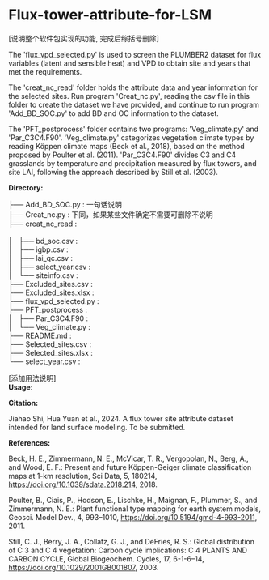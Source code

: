 # Flux-tower-attribute-for-LSM

[说明整个软件包实现的功能, 完成后综括号删除]

The 'flux_vpd_selected.py' is used to screen the PLUMBER2 dataset for flux variables (latent and sensible heat) and VPD to obtain site and years that met the requirements.

The 'creat_nc_read' folder holds the attribute data and year information for the selected sites. Run program 'Creat_nc.py', reading the csv file in this folder to create the dataset we have provided, and continue to run program 'Add_BD_SOC.py' to add BD and OC information to the dataset.

The 'PFT_postprocess' folder contains two programs: 'Veg_climate.py' and 'Par_C3C4.F90'. 'Veg_climate.py' categorizes vegetation climate types by reading Köppen climate maps (Beck et al., 2018), based on the method proposed by Poulter et al. (2011). 'Par_C3C4.F90' divides C3 and C4 grasslands by temperature and precipitation measured by flux towers, and site LAI, following the approach described by Still et al. (2003).


**Directory:**

├── Add_BD_SOC.py              : 一句话说明 <br>
├── Creat_nc.py                : 下同，如果某些文件确定不需要可删除不说明 <br>
├── creat_nc_read              : <br>  
│   ├── bd_soc.csv             : <br>
│   ├── igbp.csv               : <br>
│   ├── lai_qc.csv             : <br>
│   ├── select_year.csv        : <br>
│   └── siteinfo.csv           : <br>
├── Excluded_sites.csv         : <br>
├── Excluded_sites.xlsx        : <br>
├── flux_vpd_selected.py       : <br>
├── PFT_postprocess            : <br>
│   ├── Par_C3C4.F90           : <br>
│   └── Veg_climate.py         : <br>
├── README.md                  : <br>
├── Selected_sites.csv         : <br>
├── Selected_sites.xlsx        : <br>
└── select_year.csv            : <br>


[添加用法说明] <br>
**Usage:**


**Citation:**

Jiahao Shi, Hua Yuan et al., 2024. A flux tower site attribute dataset intended for land surface modeling. To be submitted.


**References:**

Beck, H. E., Zimmermann, N. E., McVicar, T. R., Vergopolan, N., Berg, A., and Wood, E. F.: Present and future Köppen-Geiger climate classification maps at 1-km resolution, Sci Data, 5, 180214, https://doi.org/10.1038/sdata.2018.214, 2018.

Poulter, B., Ciais, P., Hodson, E., Lischke, H., Maignan, F., Plummer, S., and Zimmermann, N. E.: Plant functional type mapping for earth system models, Geosci. Model Dev., 4, 993–1010, https://doi.org/10.5194/gmd-4-993-2011, 2011.

Still, C. J., Berry, J. A., Collatz, G. J., and DeFries, R. S.: Global distribution of C 3 and C 4 vegetation: Carbon cycle implications: C 4 PLANTS AND CARBON CYCLE, Global Biogeochem. Cycles, 17, 6-1-6–14, https://doi.org/10.1029/2001GB001807, 2003.



